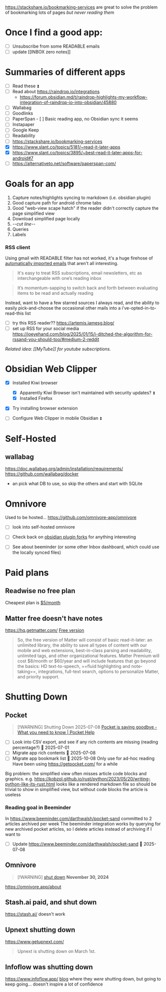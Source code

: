 https://stackshare.io/bookmarking-services are great to solve the problem of bookmarking lots of pages *but never reading them*

# Once I find a good app:
- [ ] Unsubscribe from some READABLE emails
- [ ] update [[INBOX zero notes]]

# Summaries of different apps
- [ ] Read these ⏫ 
- [ ] Read about https://raindrop.io/integrations
    - https://forum.obsidian.md/t/raindrop-highlights-my-workflow-integration-of-raindrop-io-into-obsidian/45880
- [ ] Wallabag
- [ ] Goodlinks
- [ ] PaperSpan
	  - [ ] Basic reading app, no Obsidian sync it seems
- [ ] Instapaper
- [ ] Google Keep
- [ ] Readability
- [ ] https://stackshare.io/bookmarking-services
- [x] https://www.slant.co/topics/5181/~read-it-later-apps
- [x] https://www.slant.co/topics/3895/~best-read-it-later-apps-for-android#7
- [ ] https://alternativeto.net/software/paperspan-com/

# Goals for an app
1. Capture notes/highlights syncing to markdown (i.e. obsidian plugin)
2. Good capture path for android chrome tabs
3. Good "web-view scape hatch" if the reader didn't correctly capture the page simplified view
4. Download simplified page locally
5. *--cut line--*
6. Queries
7. Labels
### RSS client
Using gmail with READABLE filter has not worked, it's a huge firehose of [automatically imported emails](https://notes.andymatuschak.org/zL2SPWGitsD4TruNYBzSZ7s) that aren't all interesting.

>It's easy to treat RSS subscriptions, email newsletters, etc as interchangeable with one’s reading inbox

>It’s momentum-sapping to switch back and forth between evaluating items to be read and actually reading

Instead, want to have a few starred sources I always read, and the ability to easily pick-and-choose the occasional other mails into a i've-opted-in-to-read-this list

- [ ] try this RSS reader?? https://artemis.jamesg.blog/
- [ ] set up RSS for your social media https://joeyehand.com/blog/2025/01/15/i-ditched-the-algorithm-for-rssand-you-should-too/#medium-2-reddit

*Related idea: [[MyTube]] for youtube subscriptions.*
# Obsidian Web Clipper
- [x] Installed Kiwi browser
	- [x] Apparently Kiwi Browser isn't maintained with security updates? ⏫
	- [x] Installed Firefox 
- [x] Try installing browser extension
- [ ] Configure Web Clipper in mobile Obsidian ⏫ 


# Self-Hosted

## wallabag
https://doc.wallabag.org/admin/installation/requirements/
https://github.com/wallabag/docker
- an pick what DB to use, so skip the others and start with SQLite
# Omnivore
Used to be hosted...
https://github.com/omnivore-app/omnivore

- [ ] look into self-hosted omnivore

- [ ] Check back on [obsidian plugin forks](https://github.com/omnivore-app/obsidian-omnivore/forks?include=active&page=1&period=2y&sort_by=last_updated) for anything interesting 
- [ ] See about beeminder (or some other Inbox dashboard, which could use the locally synced files)
# Paid plans
## Readwise no free plan
Cheapest plan is [$5/month](https://readwise.io/pricing)

## Matter free doesn't have notes
https://hq.getmatter.com/
[Free version](https://hq.getmatter.com/patron)
>So, the free version of Matter will consist of basic read-it-later: an unlimited library, the ability to save all types of content with our mobile and web extensions, best-in-class parsing and readability, unlimited tags, and other organizational features.
>Matter Premium will cost $8/month or $60/year and will include features that go beyond the basics: HD text-to-speech, ==fluid highlighting and note-taking==, integrations, full-text search, options to personalize Matter, and priority support.

# Shutting Down

## Pocket

> [!WARNING] Shutting Down 2025-07-08
> [Pocket is saying goodbye - What you need to know | Pocket Help](https://support.mozilla.org/en-US/kb/future-of-pocket)

- [ ] Look into CSV export, and see if any rich contents are missing (reading percentage?) 📅 2025-07-01 
- [ ] Migrate app rich contents 📅 2025-07-08
- [ ] Migrate app bookmark list 📅 2025-10-08
Only use for ad-hoc reading
Have been using https://getpocket.com/ for a while

Big problem: the simplified view often misses article code blocks and graphics.
e.g. https://kobzol.github.io/rust/python/2023/05/20/writing-python-like-its-rust.html looks like a rendered markdown file so should be trivial to show in simplified view, but without code blocks the article is useless
### Reading goal in Beeminder
In https://www.beeminder.com/darthwalsh/pocket-sand committed to 2 articles archived per week
The beeminder integration works by querying for new archived pocket articles, so I delete articles instead of archiving if I want to 
- [ ] Update https://www.beeminder.com/darthwalsh/pocket-sand 📅 2025-07-08 

## Omnivore

> [!WARNING] [shut down](https://blog.omnivore.app/p/details-on-omnivore-shutting-down) **November 30, 2024**

https://omnivore.app/about
## Stash.ai paid, and shut down
https://stash.ai/ doesn't work

## Upnext shutting down
https://www.getupnext.com/
>Upnext is shutting down on March 1st.

## Infoflow was shutting down
https://www.infoflow.app/
[blog](https://flat-process-26e.notion.site/The-Future-of-InfoFlow-12f9f88d0aab8046a74bf99f036dd0a8) where they *were* shutting down, but going to keep going... doesn't inspire a lot of confidence
